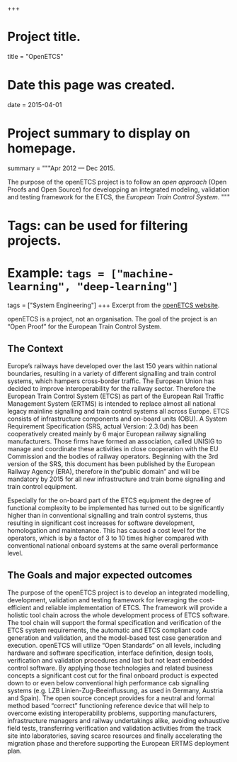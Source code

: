 +++
# Project title.
title = "OpenETCS"

# Date this page was created.
date = 2015-04-01

# Project summary to display on homepage.
summary = """Apr 2012 &mdash; Dec 2015.

The purpose of the openETCS project is to follow an _open approach_ (Open Proofs
and Open Source) for developping an integrated modeling, validation and testing
framework for the ETCS, the _European Train Control System_. 
"""

# Tags: can be used for filtering projects.
# Example: `tags = ["machine-learning", "deep-learning"]`
tags = ["System Engineering"]
+++
Excerpt from the [openETCS website](http://openetcs.org/about/).

openETCS is a project, not an organisation. The goal of the project is an “Open
Proof” for the European Train Control System.

## The Context

Europe’s railways have developed over the last 150 years within national
boundaries, resulting in a variety of different signalling and train control
systems, which hampers cross-border traffic. The European Union has decided to
improve interoperability for the railway sector. Therefore the European Train
Control System (ETCS) as part of the European Rail Traffic Management System
(ERTMS) is intended to replace almost all national legacy mainline signalling
and train control systems all across Europe. ETCS consists of infrastructure
components and on-board units (OBU). A System Requirement Specification (SRS,
actual Version: 2.3.0d) has been cooperatively created mainly by 6 major
European railway signalling manufacturers. Those firms have formed an
association, called UNISIG to manage and coordinate these activities in close
cooperation with the EU Commission and the bodies of railway operators.
Beginning with the 3rd version of the SRS, this document has been published by
the European Railway Agency (ERA), therefore in the“public domain” and will be
mandatory by 2015 for all new infrastructure and train borne signalling and
train control equipment.

Especially for the on-board part of the ETCS equipment the degree of functional
complexity to be implemented has turned out to be significantly higher than in
conventional signalling and train control systems, thus resulting in significant
cost increases for software development, homologation and maintenance. This has
caused a cost level for the operators, which is by a factor of 3 to 10 times
higher compared with conventional national onboard systems at the same overall
performance level.

## The Goals and major expected outcomes

The purpose of the openETCS project is to develop an integrated modelling,
development, validation and testing framework for leveraging the cost-efficient
and reliable implementation of ETCS. The framework will provide a holistic tool
chain across the whole development process of ETCS software. The tool chain will
support the formal specification and verification of the ETCS system
requirements, the automatic and ETCS compliant code generation and validation,
and the model-based test case generation and execution. openETCS will utilize
“Open Standards” on all levels, including hardware and software specifica­tion,
interface definition, design tools, verification and validation procedures and
last but not least embedded control software. By applying those technologies and
related business concepts a significant cost cut for the final onboard product
is expected down to or even below conventional high performance cab signalling
systems (e.g. LZB Linien-Zug-Beeinflussung, as used in Germany, Austria and
Spain). The open source concept provides for a neutral and formal method based
“correct” functioning reference device that will help to overcome existing
interoperability problems, supporting manufacturers, infrastructure managers and
railway undertakings alike, avoiding exhaustive field tests, transferring
verification and validation activities from the track site into laboratories,
saving scarce resources and finally accelerating the migration phase and
therefore supporting the European ERTMS deployment plan.
